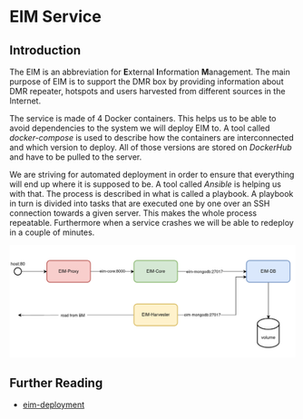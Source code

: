 
# EIM Service

## Introduction

The EIM is an abbreviation for **E**xternal **I**nformation **M**anagement. The main purpose of EIM is to support the DMR box by providing
information about DMR repeater, hotspots and users harvested from
different sources in the Internet.

The service is made of 4 Docker containers. This helps us to be able to avoid dependencies to the system we will deploy EIM to. A tool called _docker-compose_ is used to describe how the containers are interconnected and which version to deploy. All of those versions are stored on _DockerHub_ and have to be pulled to the server.

We are striving for automated deployment in order to ensure that everything will end up where it is supposed to be. A tool called _Ansible_ is helping us with that. The process is described in what is called a playbook. A playbook in turn is divided into tasks that are executed one by one over an SSH connection towards a given server. This makes the whole process repeatable. Furthermore when a service crashes we will be able to redeploy in a couple of minutes.

![Docker container setup](img/eim-docker-architecture.png)

## Further Reading

* [eim-deployment](eim-deployment.md)

